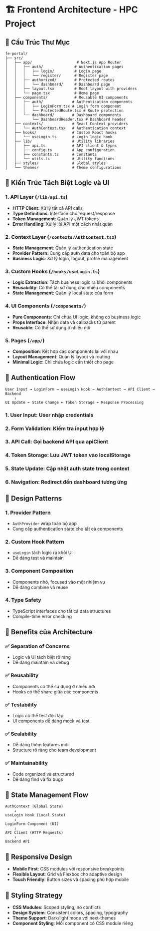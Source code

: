 # 🏗️ Frontend Architecture - HPC Project

## 📁 Cấu Trúc Thư Mục

```
fe-portal/
├── src/
│   ├── app/                    # Next.js App Router
│   │   ├── auth/              # Authentication pages
│   │   │   ├── login/         # Login page
│   │   │   └── register/      # Register page
│   │   ├── authorized/        # Protected routes
│   │   │   └── dashboard/     # Dashboard page
│   │   ├── layout.tsx         # Root layout with providers
│   │   └── page.tsx           # Home page
│   ├── components/            # Reusable UI components
│   │   ├── auth/             # Authentication components
│   │   │   ├── LoginForm.tsx # Login form component
│   │   │   └── ProtectedRoute.tsx # Route protection
│   │   └── dashboard/        # Dashboard components
│   │       └── DashboardHeader.tsx # Dashboard header
│   ├── contexts/             # React Context providers
│   │   └── AuthContext.tsx   # Authentication context
│   ├── hooks/                # Custom React hooks
│   │   └── useLogin.ts       # Login logic hook
│   ├── lib/                  # Utility libraries
│   │   ├── api.ts            # API client & types
│   │   ├── config.ts         # App configuration
│   │   ├── constants.ts      # Constants
│   │   └── utils.ts          # Utility functions
│   ├── styles/               # Global styles
│   └── themes/               # Theme configurations
```

## 🔧 Kiến Trúc Tách Biệt Logic và UI

### 1. **API Layer** (`/lib/api.ts`)

- **HTTP Client**: Xử lý tất cả API calls
- **Type Definitions**: Interface cho request/response
- **Token Management**: Quản lý JWT tokens
- **Error Handling**: Xử lý lỗi API một cách nhất quán

### 2. **Context Layer** (`/contexts/AuthContext.tsx`)

- **State Management**: Quản lý authentication state
- **Provider Pattern**: Cung cấp auth data cho toàn bộ app
- **Business Logic**: Xử lý login, logout, profile management

### 3. **Custom Hooks** (`/hooks/useLogin.ts`)

- **Logic Extraction**: Tách business logic ra khỏi components
- **Reusability**: Có thể tái sử dụng cho nhiều components
- **State Management**: Quản lý local state của form

### 4. **UI Components** (`/components/`)

- **Pure Components**: Chỉ chứa UI logic, không có business logic
- **Props Interface**: Nhận data và callbacks từ parent
- **Reusable**: Có thể sử dụng ở nhiều nơi

### 5. **Pages** (`/app/`)

- **Composition**: Kết hợp các components lại với nhau
- **Layout Management**: Quản lý layout và routing
- **Minimal Logic**: Chỉ chứa logic cần thiết cho page

## 🔐 Authentication Flow

```
User Input → LoginForm → useLogin Hook → AuthContext → API Client → Backend
    ↓
UI Update ← State Change ← Token Storage ← Response Processing
```

### 1. **User Input**: User nhập credentials

### 2. **Form Validation**: Kiểm tra input hợp lệ

### 3. **API Call**: Gọi backend API qua apiClient

### 4. **Token Storage**: Lưu JWT token vào localStorage

### 5. **State Update**: Cập nhật auth state trong context

### 6. **Navigation**: Redirect đến dashboard tương ứng

## 🎯 Design Patterns

### 1. **Provider Pattern**

- `AuthProvider` wrap toàn bộ app
- Cung cấp authentication state cho tất cả components

### 2. **Custom Hook Pattern**

- `useLogin` tách logic ra khỏi UI
- Dễ dàng test và maintain

### 3. **Component Composition**

- Components nhỏ, focused vào một nhiệm vụ
- Dễ dàng combine và reuse

### 4. **Type Safety**

- TypeScript interfaces cho tất cả data structures
- Compile-time error checking

## 🚀 Benefits của Architecture

### ✅ **Separation of Concerns**

- Logic và UI tách biệt rõ ràng
- Dễ dàng maintain và debug

### ✅ **Reusability**

- Components có thể sử dụng ở nhiều nơi
- Hooks có thể share giữa các components

### ✅ **Testability**

- Logic có thể test độc lập
- UI components dễ dàng mock và test

### ✅ **Scalability**

- Dễ dàng thêm features mới
- Structure rõ ràng cho team development

### ✅ **Maintainability**

- Code organized và structured
- Dễ dàng find và fix bugs

## 🔄 State Management Flow

```
AuthContext (Global State)
    ↓
useLogin Hook (Local State)
    ↓
LoginForm Component (UI)
    ↓
API Client (HTTP Requests)
    ↓
Backend API
```

## 📱 Responsive Design

- **Mobile First**: CSS modules với responsive breakpoints
- **Flexible Layout**: Grid và Flexbox cho adaptive design
- **Touch Friendly**: Button sizes và spacing phù hợp mobile

## 🎨 Styling Strategy

- **CSS Modules**: Scoped styling, no conflicts
- **Design System**: Consistent colors, spacing, typography
- **Theme Support**: Dark/light mode với next-themes
- **Component Styling**: Mỗi component có CSS module riêng
